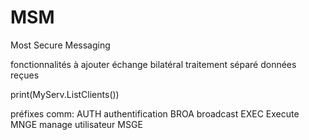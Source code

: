 # MSM
Most Secure Messaging

fonctionnalités à ajouter
  échange bilatéral
  traitement séparé données reçues

print(MyServ.ListClients())

préfixes comm:
  AUTH authentification
  BROA broadcast
  EXEC Execute
  MNGE manage utilisateur
  MSGE
